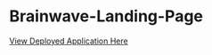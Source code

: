 # Brainwave-Landing-Page

[View Deployed Application Here](https://brainwavesamplelandingpage.netlify.app)
